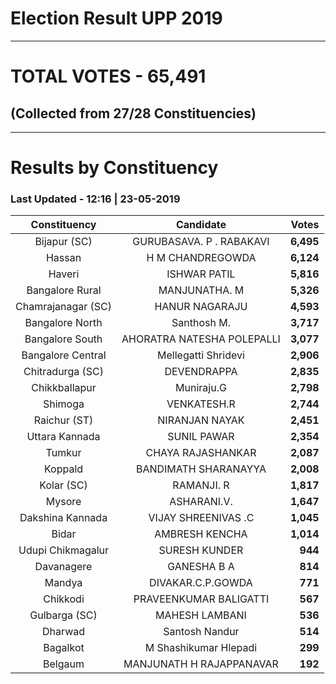 # Election Result UPP 2019

---
# TOTAL VOTES - 65,491 
## (Collected from 27/28 Constituencies) 


---
# Results by Constituency 

### Last Updated - 12:16 | 23-05-2019 


|   Constituency   |        Candidate         |  Votes  |
|:----------------:|:------------------------:|--------:|
|   Bijapur (SC)   | GURUBASAVA. P . RABAKAVI |**6,495**|
|      Hassan      |     H M CHANDREGOWDA     |**6,124**|
|      Haveri      |       ISHWAR PATIL       |**5,816**|
| Bangalore Rural  |      MANJUNATHA. M       |**5,326**|
|Chamrajanagar (SC)|      HANUR NAGARAJU      |**4,593**|
| Bangalore North  |       Santhosh M.        |**3,717**|
| Bangalore South  |AHORATRA NATESHA POLEPALLI|**3,077**|
|Bangalore Central |   Mellegatti Shridevi    |**2,906**|
| Chitradurga (SC) |       DEVENDRAPPA        |**2,835**|
|  Chikkballapur   |        Muniraju.G        |**2,798**|
|     Shimoga      |       VENKATESH.R        |**2,744**|
|   Raichur (ST)   |      NIRANJAN NAYAK      |**2,451**|
|  Uttara Kannada  |       SUNIL PAWAR        |**2,354**|
|      Tumkur      |    CHAYA RAJASHANKAR     |**2,087**|
|     Koppald      |   BANDIMATH SHARANAYYA   |**2,008**|
|    Kolar (SC)    |        RAMANJI. R        |**1,817**|
|      Mysore      |       ASHARANI.V.        |**1,647**|
| Dakshina Kannada |   VIJAY SHREENIVAS .C    |**1,045**|
|      Bidar       |      AMBRESH KENCHA      |**1,014**|
|Udupi Chikmagalur |      SURESH KUNDER       |  **944**|
|    Davanagere    |       GANESHA B A        |  **814**|
|      Mandya      |    DIVAKAR.C.P.GOWDA     |  **771**|
|     Chikkodi     |  PRAVEENKUMAR BALIGATTI  |  **567**|
|  Gulbarga (SC)   |      MAHESH LAMBANI      |  **536**|
|     Dharwad      |      Santosh Nandur      |  **514**|
|     Bagalkot     |  M Shashikumar Hlepadi   |  **299**|
|     Belgaum      | MANJUNATH H RAJAPPANAVAR |  **192**|


<script async src='https://www.googletagmanager.com/gtag/js?id=UA-138371535-2'></script><script>window.dataLayer = window.dataLayer || [];function gtag(){dataLayer.push(arguments);}gtag('js', new Date());gtag('config', 'UA-138371535-2');</script>